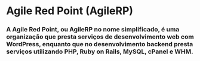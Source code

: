 # Agile Red Point (AgileRP)

### A Agile Red Point, ou AgileRP no nome simplificado, é uma organização que presta serviços de desenvolvimento web com WordPress, enquanto que no desenvolvimento backend presta serviços utilizando PHP, Ruby on Rails, MySQL, cPanel e WHM.
